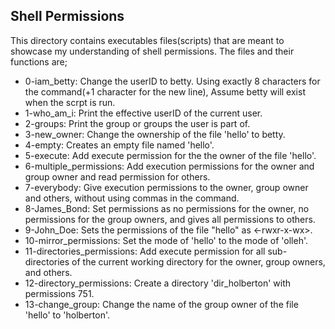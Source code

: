 ## Shell Permissions
This directory contains executables files(scripts) that are meant to showcase my understanding of shell permissions. The files and their functions  are;
- 0-iam_betty: Change the userID to betty. Using exactly 8 characters for the command(+1 character for the new line), Assume betty will exist when the scrpt is run.
- 1-who_am_i: Print the effective userID of the current user.
- 2-groups: Print the group or groups the user is part of.
- 3-new_owner: Change the ownership of the file 'hello' to betty.
- 4-empty: Creates an empty file named 'hello'.
- 5-execute: Add execute permission for the the owner of the file 'hello'.
- 6-multiple_permissions: Add execution permissions for the owner and group owner and read permission for others.
- 7-everybody: Give execution permissions to the owner, group owner and others, without using commas in the command.
- 8-James_Bond: Set permissions as no permissions for the owner, no permissions for the group owners, and gives all permissions to others.
- 9-John_Doe: Sets the permissions of the file "hello" as <-rwxr-x-wx>.
- 10-mirror_permissions: Set the mode of 'hello' to the mode of 'olleh'.
- 11-directories_permissions: Add execute permission for all sub-directories of the current working directory for the owner, group owners, and others.
- 12-directory_permissions: Create a directory 'dir_holberton' with permissions 751.
- 13-change_group: Change the name of the group owner of the file 'hello' to 'holberton'.